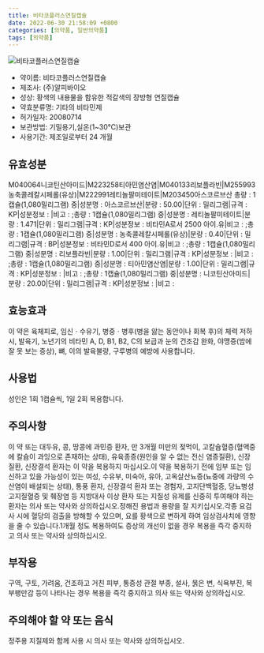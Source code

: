 ```yaml
---
title: 비타코플러스연질캡슐
date: 2022-06-30 21:58:09 +0800
categories: [의약품, 일반의약품]
tags: [의약품]
---
```

![비타코플러스연질캡슐](https://nedrug.mfds.go.kr/pbp/cmn/itemImageDownload/147427926223400113)

- 약이름: 비타코플러스연질캡슐
- 제조사: (주)알피바이오
- 성상: 황색의 내용물을 함유한 적갈색의 장방형 연질캡슐
- 약효분류명: 기타의 비타민제
- 허가일자: 20080714
- 보관방법: 기밀용기,실온(1~30℃)보관
- 사용기간: 제조일로부터 24 개월
## 유효성분
M040064니코틴산아미드|M223258티아민염산염|M040133리보플라빈|M255993농축콜레칼시페롤(유상)|M222991레티놀팔미테이트|M203450아스코르브산
총량 : 1캡슐(1,080밀리그램) 중|성분명 : 아스코르브산|분량 : 50.00|단위 : 밀리그램|규격 : KP|성분정보 : |비고 : ;총량 : 1캡슐(1,080밀리그램) 중|성분명 : 레티놀팔미테이트|분량 : 1.471|단위 : 밀리그램|규격 : KP|성분정보 : 비타민A로서 2500 아이.유|비고 : ;총량 : 1캡슐(1,080밀리그램) 중|성분명 : 농축콜레칼시페롤(유상)|분량 : 0.40|단위 : 밀리그램|규격 : BP|성분정보 : 비타민D로서 400 아이.유|비고 : ;총량 : 1캡슐(1,080밀리그램) 중|성분명 : 리보플라빈|분량 : 1.00|단위 : 밀리그램|규격 : KP|성분정보 : |비고 : ;총량 : 1캡슐(1,080밀리그램) 중|성분명 : 티아민염산염|분량 : 1.00|단위 : 밀리그램|규격 : KP|성분정보 : |비고 : ;총량 : 1캡슐(1,080밀리그램) 중|성분명 : 니코틴산아미드|분량 : 20.00|단위 : 밀리그램|규격 : KP|성분정보 : |비고 :
## 효능효과
이 약은 육체피로, 임신ㆍ수유기, 병중ㆍ병후(병을 앓는 동안이나 회복 후)의 체력 저하 시, 발육기, 노년기의 비타민 A, D, B1, B2, C의 보급과 눈의 건조감 완화, 야맹증(밤에 잘 못 보는 증상), 뼈, 이의 발육불량, 구루병의 예방에 사용합니다.
## 사용법
성인은 1회 1캡슐씩, 1일 2회 복용합니다.
## 주의사항
이 약 또는 대두유, 콩, 땅콩에 과민증 환자, 만 3개월 미만의 젖먹이, 고칼슘혈증(혈액중에 칼슘이 과잉으로 존재하는 상태), 유육종증(원인을 알 수 없는 전신 염증질환), 신장질환, 신장결석 환자는 이 약을 복용하지 마십시오.이 약을 복용하기 전에 임부 또는 임신하고 있을 가능성이 있는 여성, 수유부, 미숙아, 유아, 고옥살산뇨증(뇨중에 과량의 수산염이 배설되는 상태), 통풍 환자, 신장결석 환자 또는 경험자, 고지단백혈증, 당뇨병성고지질혈증 및 췌장염 등 지방대사 이상 환자 또는 지질성 유제를 신중히 투여해야 하는 환자는 의사 또는 약사와 상의하십시오.정해진 용법과 용량을 잘 지키십시오.각종 요검사 시에 혈당의 검출을 방해할 수 있으며, 요를 황색으로 변하게 하여 임상검사치에 영향을 줄 수 있습니다.1개월 정도 복용하여도 증상의 개선이 없을 경우 복용을 즉각 중지하고 의사 또는 약사와 상의하십시오.
## 부작용
구역, 구토, 가려움, 건조하고 거친 피부, 통증성 관절 부종, 설사, 묽은 변, 식욕부진, 복부팽만감 등이 나타나는 경우 복용을 즉각 중지하고 의사 또는 약사와 상의하십시오.
## 주의해야 할 약 또는 음식
정주용 지질제와 함께 사용 시 의사 또는 약사와 상의하십시오.
